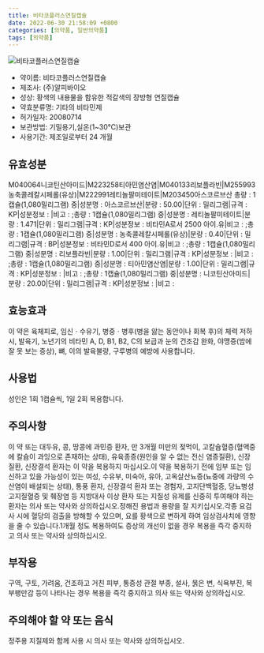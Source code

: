 ```yaml
---
title: 비타코플러스연질캡슐
date: 2022-06-30 21:58:09 +0800
categories: [의약품, 일반의약품]
tags: [의약품]
---
```

![비타코플러스연질캡슐](https://nedrug.mfds.go.kr/pbp/cmn/itemImageDownload/147427926223400113)

- 약이름: 비타코플러스연질캡슐
- 제조사: (주)알피바이오
- 성상: 황색의 내용물을 함유한 적갈색의 장방형 연질캡슐
- 약효분류명: 기타의 비타민제
- 허가일자: 20080714
- 보관방법: 기밀용기,실온(1~30℃)보관
- 사용기간: 제조일로부터 24 개월
## 유효성분
M040064니코틴산아미드|M223258티아민염산염|M040133리보플라빈|M255993농축콜레칼시페롤(유상)|M222991레티놀팔미테이트|M203450아스코르브산
총량 : 1캡슐(1,080밀리그램) 중|성분명 : 아스코르브산|분량 : 50.00|단위 : 밀리그램|규격 : KP|성분정보 : |비고 : ;총량 : 1캡슐(1,080밀리그램) 중|성분명 : 레티놀팔미테이트|분량 : 1.471|단위 : 밀리그램|규격 : KP|성분정보 : 비타민A로서 2500 아이.유|비고 : ;총량 : 1캡슐(1,080밀리그램) 중|성분명 : 농축콜레칼시페롤(유상)|분량 : 0.40|단위 : 밀리그램|규격 : BP|성분정보 : 비타민D로서 400 아이.유|비고 : ;총량 : 1캡슐(1,080밀리그램) 중|성분명 : 리보플라빈|분량 : 1.00|단위 : 밀리그램|규격 : KP|성분정보 : |비고 : ;총량 : 1캡슐(1,080밀리그램) 중|성분명 : 티아민염산염|분량 : 1.00|단위 : 밀리그램|규격 : KP|성분정보 : |비고 : ;총량 : 1캡슐(1,080밀리그램) 중|성분명 : 니코틴산아미드|분량 : 20.00|단위 : 밀리그램|규격 : KP|성분정보 : |비고 :
## 효능효과
이 약은 육체피로, 임신ㆍ수유기, 병중ㆍ병후(병을 앓는 동안이나 회복 후)의 체력 저하 시, 발육기, 노년기의 비타민 A, D, B1, B2, C의 보급과 눈의 건조감 완화, 야맹증(밤에 잘 못 보는 증상), 뼈, 이의 발육불량, 구루병의 예방에 사용합니다.
## 사용법
성인은 1회 1캡슐씩, 1일 2회 복용합니다.
## 주의사항
이 약 또는 대두유, 콩, 땅콩에 과민증 환자, 만 3개월 미만의 젖먹이, 고칼슘혈증(혈액중에 칼슘이 과잉으로 존재하는 상태), 유육종증(원인을 알 수 없는 전신 염증질환), 신장질환, 신장결석 환자는 이 약을 복용하지 마십시오.이 약을 복용하기 전에 임부 또는 임신하고 있을 가능성이 있는 여성, 수유부, 미숙아, 유아, 고옥살산뇨증(뇨중에 과량의 수산염이 배설되는 상태), 통풍 환자, 신장결석 환자 또는 경험자, 고지단백혈증, 당뇨병성고지질혈증 및 췌장염 등 지방대사 이상 환자 또는 지질성 유제를 신중히 투여해야 하는 환자는 의사 또는 약사와 상의하십시오.정해진 용법과 용량을 잘 지키십시오.각종 요검사 시에 혈당의 검출을 방해할 수 있으며, 요를 황색으로 변하게 하여 임상검사치에 영향을 줄 수 있습니다.1개월 정도 복용하여도 증상의 개선이 없을 경우 복용을 즉각 중지하고 의사 또는 약사와 상의하십시오.
## 부작용
구역, 구토, 가려움, 건조하고 거친 피부, 통증성 관절 부종, 설사, 묽은 변, 식욕부진, 복부팽만감 등이 나타나는 경우 복용을 즉각 중지하고 의사 또는 약사와 상의하십시오.
## 주의해야 할 약 또는 음식
정주용 지질제와 함께 사용 시 의사 또는 약사와 상의하십시오.
